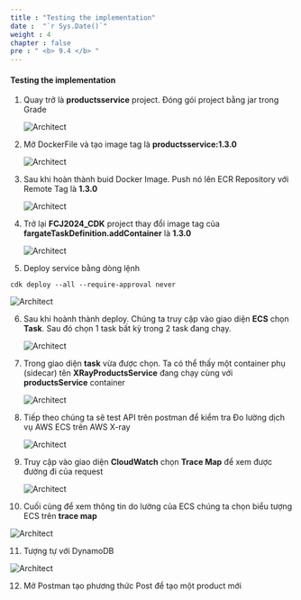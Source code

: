 ```yaml
---
title : "Testing the implementation"
date :  "`r Sys.Date()`" 
weight : 4
chapter : false
pre : " <b> 9.4 </b> "
---
```


#### Testing the implementation

1. Quay trở là **productsservice** project. Đóng gói project bằng jar trong Grade

   ![Architect](/images/8/createRepositories/71.png?featherlight=false&width=60pc)

2. Mở DockerFile và tạo image tag là **productsservice:1.3.0**

   ![Architect](/images/8/createRepositories/72.png?featherlight=false&width=60pc)

3. Sau khi hoàn thành buid Docker Image. Push nó lên ECR Repository với Remote Tag là **1.3.0**

   ![Architect](/images/8/createRepositories/73.png?featherlight=false&width=60pc)


4. Trở lại **FCJ2024_CDK** project thay đổi image tag của **fargateTaskDefinition.addContainer** là **1.3.0**

   ![Architect](/images/8/createRepositories/74.png?featherlight=false&width=60pc)

5. Deploy service bằng dòng lệnh

```
cdk deploy --all --require-approval never
```

   ![Architect](/images/8/createRepositories/75.png?featherlight=false&width=60pc)

6. Sau khi hoành thành deploy. Chúng ta truy cập vào giao diện **ECS** chọn **Task**. Sau đó chọn 1 task bất kỳ trong 2 task đang chạy.

   ![Architect](/images/8/createRepositories/76.png?featherlight=false&width=60pc)

7. Trong giao diện **task** vừa được chọn. Ta có thể thấy một container phụ (sidecar) tên **XRayProductsService** đang chạy cùng với **productsService** container

   ![Architect](/images/8/createRepositories/77.png?featherlight=false&width=60pc)

8. Tiếp theo chúng ta sẽ test API trên postman để kiểm tra Đo lường dịch vụ AWS ECS trên AWS X-ray

   ![Architect](/images/8/createRepositories/78.png?featherlight=false&width=60pc)

9. Truy cập vào giao diện **CloudWatch** chọn **Trace Map** để xem được đường đi của request

   ![Architect](/images/8/createRepositories/79.png?featherlight=false&width=60pc)

10. Cuối cùng để xem thông tin do lường của ECS chúng ta chọn biểu tượng ECS trên **trace map**

   ![Architect](/images/8/createRepositories/80.png?featherlight=false&width=60pc)

11. Tượng tự với DynamoDB

   ![Architect](/images/8/createRepositories/81.png?featherlight=false&width=60pc)

12. Mở Postman tạo phương thức Post để tạo một product mới
